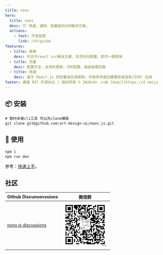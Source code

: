 ```yaml
---
title: noov
hero:
  title: noov
  desc: 📦 快速、通用、轻量级的SSR解决方案。
  actions:
    - text: 开发指南
      link: /zh/guide
features:
  - title: 简单
    desc: 针对于react ssr解决方案，无须任何配置，即可一键使用
  - title: 完备
    desc: 配置齐全，支持热更新，TDK配置，路由按需加载
  - title: 快速
    desc: 基于 React.js 的轻量级应用框架，可用来快速创建服务端渲染(SSR) 应用
footer: 遵循 MIT 开源协议 | 版权所有 © 2020<br />由 [dumi](https://d.umijs.org) 提供支持
---
```


## 📦 安装

```shell
# 暂时未做cli工具 可以先clone模板
git clone git@github.com:art-design-ui/noov.js.git
```

## 🔨 使用

```tsx
npm i
npm run dev
```

参考：[快速上手](/zh/guide/getting-started)。

## 社区

| Github Discunoovssions                                                 | 微信群                                |
| ---------------------------------------------------------------------- | ------------------------------------- |
| [noov.js discussions](https://github.com/art-design-ui/noov.js/issues) | <img src="./image.png" width="150" /> |
